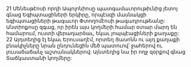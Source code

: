 21 Մենեսթէոսի որդի Ապոլոնիոսը պատգամաւորութիւնից յետոյ գնաց Եգիպտացիների երկիրը, որպէսզի մասնակցի եգիպտացիների թագաւոր Փտողոմէոսի թագադրութեանը: Անտիոքոսը զգաց, որ իրեն այս կողմերի համար օտար մարդ են համարում, ուստի վերադարձաւ, եկաւ յոպպէացիների քաղաքը: 22 Այդտեղից էլ եկաւ Երուսաղէմ, որտեղ Յասոնն ու այդ քաղաքի բնակիչները նրան ընդունեցին մեծ պատուով՝ ջահերով ու լուսաճաճանչ աշտանակներով: Այնտեղից նա իր ողջ զօրքով գնաց Տաճկաստանի կողմերը:
